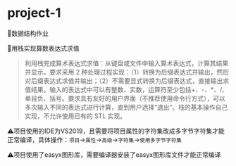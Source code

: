 # project-1
:book:数据结构作业

:rocket:用栈实现算数表达式求值

> 利用栈完成算术表达式求值：从键盘或文件中输入算术表达式，计算其结果并显示。要求采用 2 种处理过程实现：（1）转换为后缀表达式并输出，然后对后缀表达式求值并输出；（2）不需要显式转换为后缀表达式，直接输出求值结果。输入的表达式中可以有整数、实数，运算符至少包括+、-、*、/、单目负、括号。要求具有友好的用户界面（不推荐使用命令行方式），可以多次输入不同的表达式进行计算，直到用户选择“退出”。栈的基本操作自己实现，不允许使用已有的 STL 实现。

:warning:项目使用的IDE为VS2019，且需要将项目属性的字符集改成多字节字符集才能正常编译，具体操作：`项目`->`属性`->`高级`->`字符集`->`使用多字节字符集`

:warning:项目使用了easyx图形库，需要编译器安装了easyx图形库文件才能正常编译
